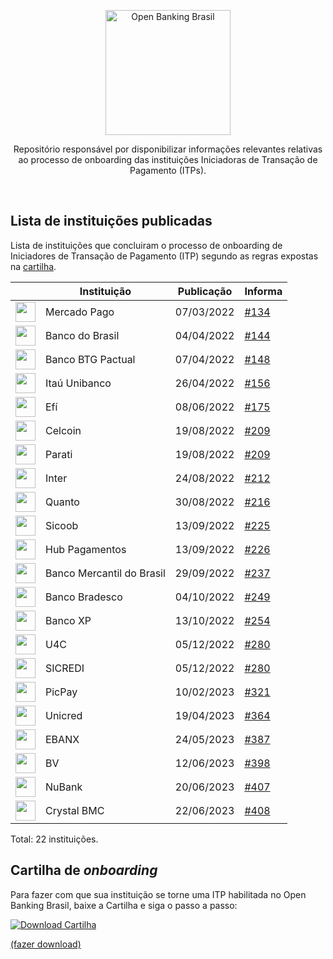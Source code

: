 <p align="center">
    <img width="200px" src="https://user-images.githubusercontent.com/66042/186520578-30b9fe50-3fd5-4194-9a8f-fcc0dfc52e15.png" align="center" alt="Open Banking Brasil" />
    <p align="center">
        Repositório responsável por disponibilizar informações relevantes relativas ao processo de onboarding das instituições Iniciadoras de Transação de Pagamento (ITPs).
    </p>
</p>


<br/>


## Lista de instituições publicadas
Lista de instituições que concluiram o processo de onboarding de Iniciadores de Transação de Pagamento (ITP) segundo as regras expostas na [cartilha](https://github.com/OpenBanking-Brasil/onboarding_itp/raw/main/cartilhas/Cartilha_Onboarding_ITP_v11.pdf).

| | Instituição                            | Publicação  | Informa | 
|-|----------------------------------------|-------------|---------|
| <img src="https://http2.mlstatic.com/frontend-assets/opb-logos/logo.svg" width=32/> | Mercado Pago | 07/03/2022 | [#134](https://mailchi.mp/ad257d30041d/open-banking-informa-8856066?e=2d43fcb971) |
| <img src="https://www.bb.com.br/docs/pub/inst/img/LogoBB.svg" width=32/> | Banco do Brasil | 04/04/2022 | [#144](https://mailchi.mp/a132af84bc97/open-banking-informa-8867378?e=f7f49bbeb8) |
| <img src="https://banking-public-prd.s3.sa-east-1.amazonaws.com/open-finance/logo/btgbanking/btgbanking.svg" width=32/> |  Banco BTG Pactual | 07/04/2022 | [#148](https://mailchi.mp/ea8bed419fa6/open-banking-informa-8868886) |
| <img src="https://user-images.githubusercontent.com/66042/165420657-3f991439-7c7b-4438-b191-02a1db2efdd1.png" width=32/> |  Itaú Unibanco | 26/04/2022 | [#156](https://mailchi.mp/1561ed8f37ef/open-banking-informa-8873274) |
| <img src="https://github.com/OpenBanking-Brasil/onboarding_itp/assets/66042/43b4bce0-42ac-4512-9463-d06bda8a0f2c" width=32/> |  Efí | 08/06/2022 | [#175](https://mailchi.mp/65def4454f1e/open-banking-informa-9079273) |
| <img src="https://user-images.githubusercontent.com/66042/186519749-4c1dadc5-79e5-4fa0-ae60-d5505c095cb2.png" width=32/> |  Celcoin | 19/08/2022 | [#209](https://mailchi.mp/d58792507e02/open-banking-informa-9161017) |
| <img src="https://user-images.githubusercontent.com/66042/186519763-b5e72b77-ae11-48ba-b19d-3d23bb43c455.png" width=32/> |  Parati  | 19/08/2022 | [#209](https://mailchi.mp/d58792507e02/open-banking-informa-9161017) |
| <img src="https://user-images.githubusercontent.com/66042/186519770-a54f5f14-1161-4f4a-8a95-e56b3ab4070a.png" width=32/> |  Inter   | 24/08/2022 | [#212](https://mailchi.mp/849907f0bb74/open-banking-informa-9161349) |
| <img src="https://user-images.githubusercontent.com/66042/187509426-e6a6a665-bebd-4169-80f3-309d8fb4ee31.png" width=32/> |  Quanto  | 30/08/2022 | [#216](https://mailchi.mp/05fe5319c8a6/open-banking-informa-9162053) |
| <img src="https://user-images.githubusercontent.com/66042/190466199-27480f44-91a5-473b-b3b7-e69263f9829a.png" width=32/> |  Sicoob  | 13/09/2022 | [#225](https://mailchi.mp/05fe5319c8a6/open-banking-informa-9162053) |
| <img src="https://user-images.githubusercontent.com/66042/190466827-9047e8fb-1416-4f67-9cf9-c7626e780c13.png" width=32/> |  Hub Pagamentos | 13/09/2022 | [#226](https://mailchi.mp/5a65134f94b2/open-banking-informa-9178781) |
| <img src="https://user-images.githubusercontent.com/66042/196992530-11f79518-89a4-46fd-a000-59f9b30a049c.png" width=32/> |  Banco Mercantil do Brasil | 29/09/2022 | [#237](https://mailchi.mp/cddc41a08253/open-banking-informa-9180453) |
| <img src="https://user-images.githubusercontent.com/66042/196992517-dc86a2b2-a462-4b7a-9c46-a5ef16314848.png" width=32/> |  Banco Bradesco | 04/10/2022 | [#249](https://mailchi.mp/991d6f7113a4/open-banking-informa-9181993) |
| <img src="https://user-images.githubusercontent.com/66042/196992504-17570fc1-3376-4eba-ab4e-687163726222.png" width=32/> |  Banco XP | 13/10/2022 | [#254](https://mailchi.mp/412d3b0f89f2/open-banking-informa-9183401) |
| <img src="https://user-images.githubusercontent.com/66042/208469069-86ec0514-c908-479a-93af-dc236bfff89a.png" width=32/> |  U4C | 05/12/2022 | [#280](https://mailchi.mp/043358f9f60e/open-banking-informa-9250341) |
| <img src="https://user-images.githubusercontent.com/66042/208469052-3af65afc-c38b-4265-ab7e-ae4c9067b98a.png" width=32/> |  SICREDI | 05/12/2022 | [#280](https://mailchi.mp/043358f9f60e/open-banking-informa-9250341) |
| <img src="https://user-images.githubusercontent.com/66042/218494522-0c4e5f2a-37f4-4210-ad59-b1c88dc0e465.png" width=32/> |  PicPay | 10/02/2023 | [#321](https://mailchi.mp/0b77b2718461/open-banking-informa-9292477) |
| <img src="https://github.com/OpenBanking-Brasil/onboarding_itp/assets/66042/10b71c81-6020-414b-997e-b2f4663c5ee6" width=32/> |  Unicred | 19/04/2023 | [#364](https://mailchi.mp/b77639e489dd/open-banking-informa-9331548) |
| <img src="https://github.com/OpenBanking-Brasil/onboarding_itp/assets/66042/8713981b-2aeb-46ff-8982-5a0f2fe99be8" width=32/> |  EBANX | 24/05/2023 | [#387](https://mailchi.mp/c147b6874ba4/open-banking-informa-9342264?) |
| <img src="https://github.com/OpenBanking-Brasil/onboarding_itp/assets/66042/4bd73e57-e5a8-4d24-aa34-7eab65e7a397" width=32/> |  BV | 12/06/2023 | [#398](https://mailchi.mp/682eafb47f8c/open-banking-informa-9357176) |
| <img src="https://github.com/OpenBanking-Brasil/onboarding_itp/assets/66042/dbfe6197-966d-4687-8422-b6888b3d6874" width=32/> |  NuBank | 20/06/2023 | [#407](https://mailchi.mp/121f8776920c/open-banking-informa-9378540) |
| <img src="https://github.com/OpenBanking-Brasil/onboarding_itp/assets/66042/2bb5f1f1-ab18-4334-aa63-e2c41d750dae" width=32/> |  Crystal BMC | 22/06/2023 | [#408](https://mailchi.mp/672d2f9eca4d/open-banking-informa-9378612) |


Total: 22 instituições.


## Cartilha de _onboarding_
Para fazer com que sua instituição se torne uma ITP habilitada no Open Banking Brasil, baixe a Cartilha e siga o passo a passo:

[![Download Cartilha](https://user-images.githubusercontent.com/66042/208492798-68f114c9-16cb-431f-baef-03d0f2e19b46.png)](https://github.com/OpenBanking-Brasil/onboarding_itp/raw/main/cartilhas/Cartilha_Onboarding_ITP_v11.pdf)


[(fazer download)](https://github.com/OpenBanking-Brasil/onboarding_itp/raw/main/cartilhas/Cartilha_Onboarding_ITP_v11.pdf)
